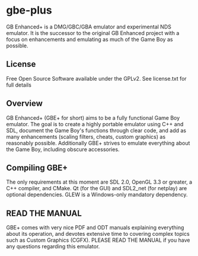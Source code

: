# gbe-plus

GB Enhanced+ is a DMG/GBC/GBA emulator and experimental NDS emulator. It is the successor to the original GB Enhanced project with a focus on enhancements and emulating as much of the Game Boy as possible.

## License
Free Open Source Software available under the GPLv2. See license.txt for full details

## Overview

GB Enhanced+ (GBE+ for short) aims to be a fully functional Game Boy emulator. The goal is to create a highly portable emulator using C++ and SDL, document the Game Boy's functions through clear code, and add as many enhancements (scaling filters, cheats, custom graphics) as reasonably possible. Additionally GBE+ strives to emulate everything about the Game Boy, including obscure accessories.

## Compiling GBE+

The only requirements at this moment are SDL 2.0, OpenGL 3.3 or greater, a C++ compiler, and CMake. Qt (for the GUI) and SDL2_net (for netplay) are optional dependencies. GLEW is a Windows-only mandatory dependency.

## READ THE MANUAL

GBE+ comes with very nice PDF and ODT manuals explaining everything about its operation, and devotes extensive time to covering complex topics such as Custom Graphics (CGFX). PLEASE READ THE MANUAL if you have any questions regarding this emulator.
